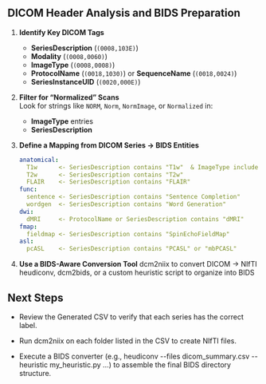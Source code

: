 ## DICOM Header Analysis and BIDS Preparation

1. **Identify Key DICOM Tags**  
   - **SeriesDescription** (`(0008,103E)`)  
   - **Modality** (`(0008,0060)`)  
   - **ImageType** (`(0008,0008)`)  
   - **ProtocolName** (`(0018,1030)`) or **SequenceName** (`(0018,0024)`)  
   - **SeriesInstanceUID** (`(0020,000E)`)

2. **Filter for “Normalized” Scans**  
   Look for strings like `NORM`, `Norm`, `NormImage`, or `Normalized` in:  
   - **ImageType** entries  
   - **SeriesDescription**  

3. **Define a Mapping from DICOM Series → BIDS Entities**  
   ```yaml
   anatomical:
     T1w      <- SeriesDescription contains "T1w"  & ImageType includes "NORM"
     T2w      <- SeriesDescription contains "T2w"
     FLAIR    <- SeriesDescription contains "FLAIR"
   func:
     sentence <- SeriesDescription contains "Sentence Completion"
     wordgen  <- SeriesDescription contains "Word Generation"
   dwi:
     dMRI     <- ProtocolName or SeriesDescription contains "dMRI"
   fmap:
     fieldmap <- SeriesDescription contains "SpinEchoFieldMap"
   asl:
     pcASL    <- SeriesDescription contains "PCASL" or "mbPCASL"
   ```

4. **Use a BIDS-Aware Conversion Tool**
dcm2niix to convert DICOM → NIfTI
heudiconv, dcm2bids, or a custom heuristic script to organize into BIDS


## Next Steps
- Review the Generated CSV to verify that each series has the correct label.

- Run dcm2niix on each folder listed in the CSV to create NIfTI files.

- Execute a BIDS converter (e.g., heudiconv --files dicom_summary.csv --heuristic my_heuristic.py …) to assemble the final BIDS directory structure.
